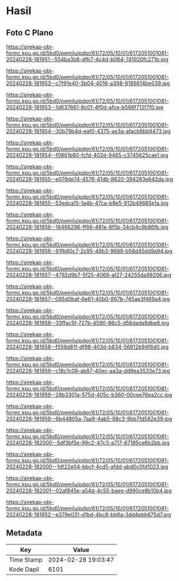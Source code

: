 # Hasil

## Foto C Plano

https://sirekap-obj-formc.kpu.go.id/5bd0/pemilu/pdpr/61/72/05/10/01/6172051001081-20240228-181951--554ba3b8-dfb7-4c4d-b064-741920fc271b.jpg

https://sirekap-obj-formc.kpu.go.id/5bd0/pemilu/pdpr/61/72/05/10/01/6172051001081-20240228-181953--c7f91e40-3b04-4016-a398-9186614be039.jpg

https://sirekap-obj-formc.kpu.go.id/5bd0/pemilu/pdpr/61/72/05/10/01/6172051001081-20240228-181953--1d637661-8c01-4f0d-afce-b566f712f7f0.jpg

https://sirekap-obj-formc.kpu.go.id/5bd0/pemilu/pdpr/61/72/05/10/01/6172051001081-20240228-181954--30b79b4d-eaf0-4375-ae3a-afacb8bb9473.jpg

https://sirekap-obj-formc.kpu.go.id/5bd0/pemilu/pdpr/61/72/05/10/01/6172051001081-20240228-181954--f0861b80-fcfd-402d-9465-c3745625cae1.jpg

https://sirekap-obj-formc.kpu.go.id/5bd0/pemilu/pdpr/61/72/05/10/01/6172051001081-20240228-181955--e076de74-4576-41db-8620-394283e642da.jpg

https://sirekap-obj-formc.kpu.go.id/5bd0/pemilu/pdpr/61/72/05/10/01/6172051001081-20240228-181955--53edca15-1a4b-47ca-b8e5-912b49685e1a.jpg

https://sirekap-obj-formc.kpu.go.id/5bd0/pemilu/pdpr/61/72/05/10/01/6172051001081-20240228-181956--16466296-ff66-481e-8f5b-34cb4c9b86fb.jpg

https://sirekap-obj-formc.kpu.go.id/5bd0/pemilu/pdpr/61/72/05/10/01/6172051001081-20240228-181956--81fb80c7-2c95-48b3-9688-b56d45dd9a94.jpg

https://sirekap-obj-formc.kpu.go.id/5bd0/pemilu/pdpr/61/72/05/10/01/6172051001081-20240228-181957--4792d9b7-5f25-4069-af27-24255da99206.jpg

https://sirekap-obj-formc.kpu.go.id/5bd0/pemilu/pdpr/61/72/05/10/01/6172051001081-20240228-181957--095d0baf-6e61-40b0-867b-745ae3f469a4.jpg

https://sirekap-obj-formc.kpu.go.id/5bd0/pemilu/pdpr/61/72/05/10/01/6172051001081-20240228-181958--33ffac5f-727b-4590-86c5-d56dada9dbe8.jpg

https://sirekap-obj-formc.kpu.go.id/5bd0/pemilu/pdpr/61/72/05/10/01/6172051001081-20240228-181958--f559d81f-df98-403d-b834-56912b94f6d0.jpg

https://sirekap-obj-formc.kpu.go.id/5bd0/pemilu/pdpr/61/72/05/10/01/6172051001081-20240228-181959--c18c1c09-ab87-40ec-aa3a-dd9ea3533e73.jpg

https://sirekap-obj-formc.kpu.go.id/5bd0/pemilu/pdpr/61/72/05/10/01/6172051001081-20240228-181959--28b3301a-575d-405c-b360-00cee76ea2cc.jpg

https://sirekap-obj-formc.kpu.go.id/5bd0/pemilu/pdpr/61/72/05/10/01/6172051001081-20240228-181959--6b44805a-7aa9-4ab5-98c3-9bb7fd582e39.jpg

https://sirekap-obj-formc.kpu.go.id/5bd0/pemilu/pdpr/61/72/05/10/01/6172051001081-20240228-182000--5df3bf5e-99c2-47c3-a717-67185ce6b2bb.jpg

https://sirekap-obj-formc.kpu.go.id/5bd0/pemilu/pdpr/61/72/05/10/01/6172051001081-20240228-182000--1df22e04-bbcf-4cd5-afdd-abd0c0fd1023.jpg

https://sirekap-obj-formc.kpu.go.id/5bd0/pemilu/pdpr/61/72/05/10/01/6172051001081-20240228-182001--02af845e-a54d-4c55-baee-d990ce8b10b4.jpg

https://sirekap-obj-formc.kpu.go.id/5bd0/pemilu/pdpr/61/72/05/10/01/6172051001081-20240228-181952--e379e031-d1bd-4bc8-bb6a-3dd4ebb675d7.jpg


## Metadata

| Key        | Value               |
| ---------- | ------------------- |
| Time Stamp | 2024-02-28 19:03:47 |
| Kode Dapil | 6101                |



